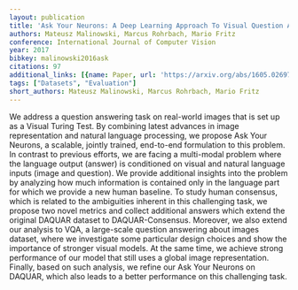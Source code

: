 ```yaml
---
layout: publication
title: 'Ask Your Neurons: A Deep Learning Approach To Visual Question Answering'
authors: Mateusz Malinowski, Marcus Rohrbach, Mario Fritz
conference: International Journal of Computer Vision
year: 2017
bibkey: malinowski2016ask
citations: 97
additional_links: [{name: Paper, url: 'https://arxiv.org/abs/1605.02697'}]
tags: ["Datasets", "Evaluation"]
short_authors: Mateusz Malinowski, Marcus Rohrbach, Mario Fritz
---
```

We address a question answering task on real-world images that is set up as a
Visual Turing Test. By combining latest advances in image representation and
natural language processing, we propose Ask Your Neurons, a scalable, jointly
trained, end-to-end formulation to this problem.
  In contrast to previous efforts, we are facing a multi-modal problem where
the language output (answer) is conditioned on visual and natural language
inputs (image and question). We provide additional insights into the problem by
analyzing how much information is contained only in the language part for which
we provide a new human baseline. To study human consensus, which is related to
the ambiguities inherent in this challenging task, we propose two novel metrics
and collect additional answers which extend the original DAQUAR dataset to
DAQUAR-Consensus.
  Moreover, we also extend our analysis to VQA, a large-scale question
answering about images dataset, where we investigate some particular design
choices and show the importance of stronger visual models. At the same time, we
achieve strong performance of our model that still uses a global image
representation. Finally, based on such analysis, we refine our Ask Your Neurons
on DAQUAR, which also leads to a better performance on this challenging task.